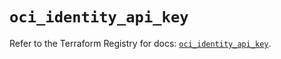 # `oci_identity_api_key`

Refer to the Terraform Registry for docs: [`oci_identity_api_key`](https://registry.terraform.io/providers/hashicorp/oci/7.19.0/docs/resources/identity_api_key).
